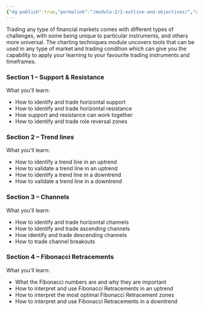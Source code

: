 ```yaml
---
{"dg-publish":true,"permalink":"/module-2/1-outline-and-objectives/","noteIcon":""}
---
```


Trading any type of financial markets comes with different types of challenges, with some being unique to particular instruments, and others more universal. The charting techniques module uncovers tools that can be used in any type of market and trading condition which can give you the capability to apply your learning to your favourite trading instruments and timeframes.

### Section 1 – Support & Resistance

What you'll learn:

-   How to identify and trade horizontal support
-   How to identify and trade horizontal resistance
-   How support and resistance can work together
-   How to identify and trade role reversal zones

### Section 2 – Trend lines

What you'll learn:

-   How to identify a trend line in an uptrend
-   How to validate a trend line in an uptrend
-   How to identify a trend line in a downtrend
-   How to validate a trend line in a downtrend

### Section 3 – Channels

What you'll learn:

-   How to identify and trade horizontal channels
-   How to identify and trade ascending channels
-   How identify and trade descending channels
-   How to trade channel breakouts

### Section 4 – Fibonacci Retracements

What you'll learn:

-   What the Fibonacci numbers are and why they are important
-   How to interpret and use Fibonacci Retracements in an uptrend
-   How to interpret the most optimal Fibonacci Retracement zones
-   How to interpret and use Fibonacci Retracements in a downtrend